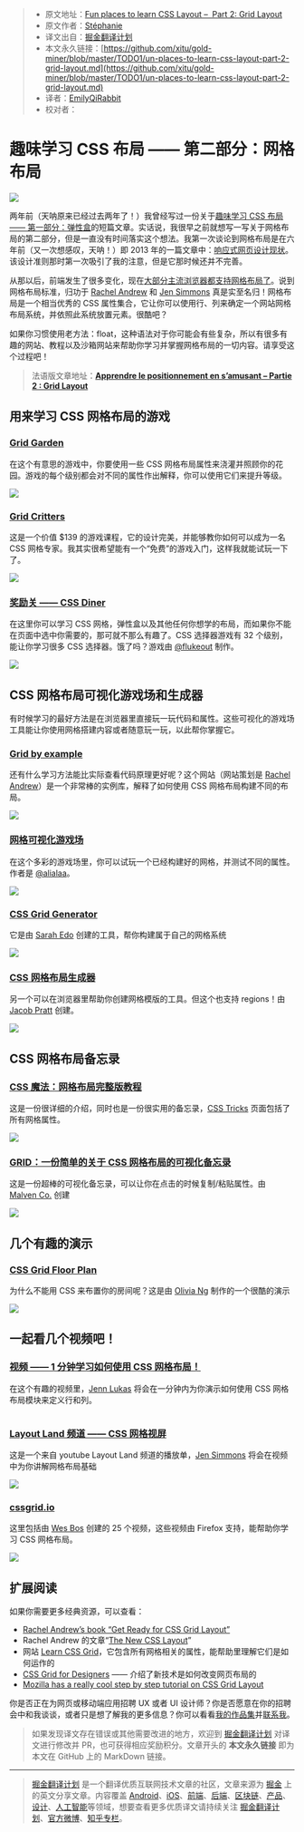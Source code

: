 > * 原文地址：[Fun places to learn CSS Layout –  Part 2: Grid Layout](https://stephaniewalter.design/blog/fun-places-to-learn-css-layout-part-2-grid-layout/)
> * 原文作者：[Stéphanie](https://stephaniewalter.design)
> * 译文出自：[掘金翻译计划](https://github.com/xitu/gold-miner)
> * 本文永久链接：[https://github.com/xitu/gold-miner/blob/master/TODO1/un-places-to-learn-css-layout-part-2-grid-layout.md](https://github.com/xitu/gold-miner/blob/master/TODO1/un-places-to-learn-css-layout-part-2-grid-layout.md)
> * 译者：[EmilyQiRabbit](https://github.com/EmilyQiRabbit)
> * 校对者：

# 趣味学习 CSS 布局 —— 第二部分：网格布局

![](https://stephaniewalter.design/wp-content/uploads/2019/07/places-learn-css-grid.jpg)

两年前（天呐原来已经过去两年了！）我曾经写过一份关于[趣味学习 CSS 布局 —— 第一部分：弹性盒](https://stephaniewalter.design/blog/fun-places-learn-css-layout-part-1-flexbox/)的短篇文章。实话说，我很早之前就想写一写关于网格布局的第二部分，但是一直没有时间落实这个想法。我第一次谈论到网格布局是在六年前（又一次想感叹，天呐！）即 2013 年的一篇文章中：[响应式网页设计现状](https://www.smashingmagazine.com/2013/05/the-state-of-responsive-web-design/)。该设计准则那时第一次吸引了我的注意，但是它那时候还并不完善。

从那以后，前端发生了很多变化，现在[大部分主流浏览器都支持网格布局了](https://caniuse.com/#feat=css-grid)。说到网格布局标准，归功于 [Rachel Andrew](https://rachelandrew.co.uk/) 和 [Jen Simmons](https://jensimmons.com/) 真是实至名归！网格布局是一个相当优秀的 CSS 属性集合，它让你可以使用行、列来确定一个网站网格布局系统，并依照此系统放置元素。很酷吧？

如果你习惯使用老方法：float，这种语法对于你可能会有些复杂，所以有很多有趣的网站、教程以及沙箱网站来帮助你学习并掌握网格布局的一切内容。请享受这个过程吧！

> 法语版文章地址：**[Apprendre le positionnement en s’amusant – Partie 2 : Grid Layout](https://www.creativejuiz.fr/blog/css-css3/apprendre-le-positionnement-en-samusant-partie-2-grid-layout)**

## 用来学习 CSS 网格布局的游戏

### [Grid Garden](http://cssgridgarden.com/)

在这个有意思的游戏中，你要使用一些 CSS 网格布局属性来浇灌并照顾你的花园。游戏的每个级别都会对不同的属性作出解释，你可以使用它们来提升等级。

![](https://stephaniewalter.design/wp-content/uploads/2019/07/grid-garden.jpg)

### [Grid Critters](http://www.gridcritters.com/)

这是一个价值 $139 的游戏课程，它的设计完美，并能够教你如何可以成为一名 CSS 网格专家。我其实很希望能有一个“免费”的游戏入门，这样我就能试玩一下了。

![](https://stephaniewalter.design/wp-content/uploads/2019/07/gridcritters.jpg)

### [奖励关 —— CSS Diner](https://flukeout.github.io/)

在这里你可以学习 CSS 网格，弹性盒以及其他任何你想学的布局，而如果你不能在页面中选中你需要的，那可就不那么有趣了。CSS 选择器游戏有 32 个级别，能让你学习很多 CSS 选择器。饿了吗？游戏由 [@flukeout](http://www.twitter.com/flukeout) 制作。

![](https://stephaniewalter.design/wp-content/uploads/2019/07/cssdinner.jpg)

## CSS 网格布局可视化游戏场和生成器

有时候学习的最好方法是在浏览器里直接玩一玩代码和属性。这些可视化的游戏场工具能让你使用网格搭建内容或者随意玩一玩，以此帮你掌握它。

### [Grid by example](https://gridbyexample.com/examples/)

还有什么学习方法能比实际查看代码原理更好呢？这个网站（网站策划是 [Rachel Andrew](https://rachelandrew.co.uk/)）是一个非常棒的实例库，解释了如何使用 CSS 网格布局构建不同的布局。

![](https://stephaniewalter.design/wp-content/uploads/2019/07/grid-by-example.jpg)

### [网格可视化游戏场](https://alialaa.github.io/css-grid-cheat-sheet/)

在这个多彩的游戏场里，你可以试玩一个已经构建好的网格，并测试不同的属性。作者是 [@alialaa](https://twitter.com/alialaa)。

![](https://stephaniewalter.design/wp-content/uploads/2019/07/css-visual-ground.jpg)

### [CSS Grid Generator](https://cssgrid-generator.netlify.com/)

它是由 [Sarah Edo](https://twitter.com/sarah_edo) 创建的工具，帮你构建属于自己的网格系统

![](https://stephaniewalter.design/wp-content/uploads/2019/07/css-grid-generator.jpg)

### [CSS 网格布局生成器](https://jhpratt.github.io/grid/)

另一个可以在浏览器里帮助你创建网格模版的工具。但这个也支持 regions！由 [Jacob Pratt](https://github.com/jhpratt) 创建。

![](https://stephaniewalter.design/wp-content/uploads/2019/07/css-grid-generator-2.jpg)

## CSS 网格布局备忘录

### [CSS 魔法：网格布局完整版教程](https://css-tricks.com/snippets/css/complete-guide-grid/#grid-table-of-contents)

这是一份很详细的介绍，同时也是一份很实用的备忘录，[CSS Tricks](https://css-tricks.com) 页面包括了所有网格属性。

![](https://stephaniewalter.design/wp-content/uploads/2019/07/csstricks-grid.jpg)

### [GRID：一份简单的关于 CSS 网格布局的可视化备忘录](http://grid.malven.co/)

这是一份超棒的可视化备忘录，可以让你在点击的时候复制/粘贴属性。由 [Malven Co.](https://malven.co/) 创建

![](https://stephaniewalter.design/wp-content/uploads/2019/07/css-cheatsheet-1.jpg)

## 几个有趣的演示

### [CSS Grid Floor Plan](https://codepen.io/oliviale/pen/moLrBq)

为什么不能用 CSS 来布置你的房间呢？这是由 [Olivia Ng](https://twitter.com/meowlivia_) 制作的一个很酷的演示

![](https://stephaniewalter.design/wp-content/uploads/2019/07/css-grid-floor.jpg)

## 一起看几个视频吧！

### [视频 —— 1 分钟学习如何使用 CSS 网格布局！](https://www.youtube.com/watch?v=FwiSbmyNQ18)

在这个有趣的视频里，[Jenn Lukas](http://jennlukas.com/) 将会在一分钟内为你演示如何使用 CSS 网格布局模块来定义行和列。

![![](https://stephaniewalter.design/wp-content/uploads/2019/07/css-grid-jen-lukas.jpg)](https://www.youtube.com/watch?v=FwiSbmyNQ18)

### [Layout Land 频道 —— CSS 网格视屏](https://www.youtube.com/playlist?list=PLbSquHt1VCf1x_-1ytlVMT0AMwADlWtc1)

这是一个来自 youtube Layout Land 频道的播放单，[Jen Simmons](https://jensimmons.com/) 将会在视频中为你讲解网格布局基础

![](https://stephaniewalter.design/wp-content/uploads/2019/07/grid-basics-video.jpg)

### [cssgrid.io](https://cssgrid.io/)

这里包括由 [Wes Bos](https://twitter.com/wesbos) 创建的 25 个视频，这些视频由 Firefox 支持，能帮助你学习 CSS 网格布局。

![](https://stephaniewalter.design/wp-content/uploads/2019/07/CSSGrid-io.jpg)

## 扩展阅读

如果你需要更多经典资源，可以查看：

* [Rachel Andrew’s book “Get Ready for CSS Grid Layout”](https://abookapart.com/products/get-ready-for-css-grid-layout)
* Rachel Andrew 的文章“[The New CSS Layout](https://abookapart.com/products/the-new-css-layout)”
* 网站 [Learn CSS Grid](https://learncssgrid.com/)，它包含所有网格相关的属性，能帮助里理解它们是如何运作的
* [CSS Grid for Designers](https://open.nytimes.com/css-grid-for-designers-f74a883b98f5) —— 介绍了新技术是如何改变网页布局的
* [Mozilla has a really cool step by step tutorial on CSS Grid Layout](https://mozilladevelopers.github.io/playground/css-grid)

你是否正在为网页或移动端应用招聘 UX 或者 UI 设计师？你是否愿意在你的招聘会中和我谈谈，或者只是想了解我的更多信息？你可以看看[我的作品集](https://stephaniewalter.design/#work)并[联系我](https://stephaniewalter.design#contact)。

> 如果发现译文存在错误或其他需要改进的地方，欢迎到 [掘金翻译计划](https://github.com/xitu/gold-miner) 对译文进行修改并 PR，也可获得相应奖励积分。文章开头的 **本文永久链接** 即为本文在 GitHub 上的 MarkDown 链接。

---

> [掘金翻译计划](https://github.com/xitu/gold-miner) 是一个翻译优质互联网技术文章的社区，文章来源为 [掘金](https://juejin.im) 上的英文分享文章。内容覆盖 [Android](https://github.com/xitu/gold-miner#android)、[iOS](https://github.com/xitu/gold-miner#ios)、[前端](https://github.com/xitu/gold-miner#前端)、[后端](https://github.com/xitu/gold-miner#后端)、[区块链](https://github.com/xitu/gold-miner#区块链)、[产品](https://github.com/xitu/gold-miner#产品)、[设计](https://github.com/xitu/gold-miner#设计)、[人工智能](https://github.com/xitu/gold-miner#人工智能)等领域，想要查看更多优质译文请持续关注 [掘金翻译计划](https://github.com/xitu/gold-miner)、[官方微博](http://weibo.com/juejinfanyi)、[知乎专栏](https://zhuanlan.zhihu.com/juejinfanyi)。

